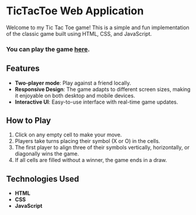 # TicTacToe Web Application

Welcome to my Tic Tac Toe game! This is a simple and fun implementation of the classic game built using HTML, CSS, and JavaScript.

### You can play the game [here](https://pooja742.github.io/TicTacToe/).

## Features

- **Two-player mode**: Play against a friend locally.
- **Responsive Design**: The game adapts to different screen sizes, making it enjoyable on both desktop and mobile devices.
- **Interactive UI**: Easy-to-use interface with real-time game updates.

## How to Play

1. Click on any empty cell to make your move.
2. Players take turns placing their symbol (X or O) in the cells.
3. The first player to align three of their symbols vertically, horizontally, or diagonally wins the game.
4. If all cells are filled without a winner, the game ends in a draw.

## Technologies Used

- **HTML**
- **CSS**
- **JavaScript**
